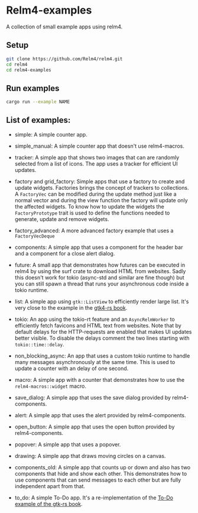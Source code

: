 # Relm4-examples

A collection of small example apps using relm4.

## Setup

```bash
git clone https://github.com/Relm4/relm4.git
cd relm4
cd relm4-examples
```

## Run examples

```bash
cargo run --example NAME
```

## List of examples:

+ simple: A simple counter app.

+ simple_manual: A simple counter app that doesn't use relm4-macros.

+ tracker: A simple app that shows two images that can are randomly selected from a list of icons.
The app uses a tracker for efficient UI updates.

+ factory and grid_factory: Simple apps that use a factory to create and update widgets. Factories brings the concept of trackers to collections.
A `FactoryVec` can be modified during the update method just like a normal vector and during the view function the factory will update only the affected widgets.
To know how to update the widgets the `FactoryPrototype` trait is used to define the functions needed to generate, update and remove widgets.

+ factory_advanced: A more advanced factory example that uses a `FactoryVecDeque`

+ components: A simple app that uses a component for the header bar and a component for a close alert dialog.

+ future: A small app that demonstrates how futures can be executed in relm4 by using the surf crate to download HTML from websites.
Sadly this doesn't work for tokio (async-std and similar are fine though) but you can still spawn a thread that runs your asynchronous code inside a tokio runtime.

+ list: A simple app using `gtk::ListView` to efficiently render large list. It's very close to the example in the [gtk4-rs book](https://gtk-rs.org/gtk4-rs/git/book/list_widgets.html).

+ tokio: An app using the tokio-rt feature and an `AsyncRelmWorker` to efficiently fetch favicons and HTML text from websites.
Note that by default delays for the HTTP-requests are enabled that makes UI updates better visible.
To disable the delays comment the two lines starting with `tokio::time::delay`.

+ non_blocking_async: An app that uses a custom tokio runtime to handle many messages asynchronously at the same time. This is used to update a counter with an delay of one second.

+ macro: A simple app with a counter that demonstrates how to use the `relm4-macros::widget` macro.

+ save_dialog: A simple app that uses the save dialog provided by relm4-components.

+ alert: A simple app that uses the alert provided by relm4-components.

+ open_button: A simple app that uses the open button provided by relm4-components.

+ popover: A simple app that uses a popover.

+ drawing: A simple app that draws moving circles on a canvas.

+ components_old: A simple app that counts up or down and also has two components that hide and show each other. 
This demonstrates how to use components that can send messages to each other but are fully independent apart from that.

+ to_do: A simple To-Do app. It's a re-implementation of the [To-Do example of the gtk-rs book](https://gtk-rs.org/gtk4-rs/git/book/todo_app_1.html).
